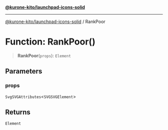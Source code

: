 [**@kurone-kito/launchpad-icons-solid**](../README.md)

***

[@kurone-kito/launchpad-icons-solid](../globals.md) / RankPoor

# Function: RankPoor()

> **RankPoor**(`props`): `Element`

## Parameters

### props

`SvgSVGAttributes`\<`SVGSVGElement`\>

## Returns

`Element`
